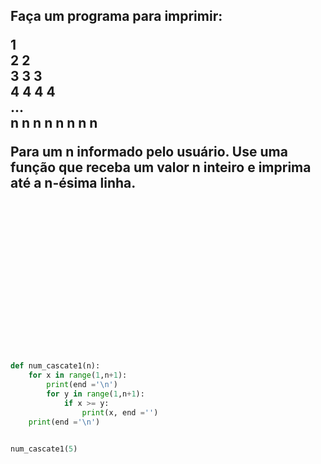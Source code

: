 <h2>
Faça um programa para imprimir:<br/>

1 <br/>
2 2 <br/>
3 3 3 <br/>
4 4 4 4 <br/>
... <br/>
n n n n n n n n<br/>

Para um n informado pelo usuário. Use uma função que receba um valor n inteiro e imprima até a n-ésima linha.
</h2>


<br/>
<br/>
<br/>
<br/>
<br/>
<br/>
<br/>
<br/>
<br/>
<br/>
<br/>
<br/>
<br/>
<br/>


```python
def num_cascate1(n):
    for x in range(1,n+1):
        print(end ='\n')
        for y in range(1,n+1):
            if x >= y:
                print(x, end ='')
    print(end ='\n')


num_cascate1(5)
```
